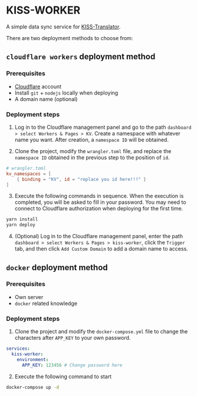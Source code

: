 # KISS-WORKER

A simple data sync service for [KISS-Translator](https://github.com/fishjar/kiss-translator).

There are two deployment methods to choose from:

## `cloudflare workers` deployment method

### Prerequisites

- [Cloudflare](https://www.cloudflare.com/) account
- Install `git` + `nodejs` locally when deploying
- A domain name (optional)

### Deployment steps

1. Log in to the Cloudflare management panel and go to the path `dashboard > select Workers & Pages > KV`. Create a namespace with whatever name you want. After creation, a `namespace ID` will be obtained.

2. Clone the project, modify the `wrangler.toml` file, and replace the `namespace ID` obtained in the previous step to the position of `id`.

```toml
# wrangler.toml
kv_namespaces = [
    { binding = "KV", id = "replace you id here!!!" }
]
```

3. Execute the following commands in sequence. When the execution is completed, you will be asked to fill in your password. You may need to connect to Cloudflare authorization when deploying for the first time.

```sh
yarn install
yarn deploy
```

4. (Optional) Log in to the Cloudflare management panel, enter the path `dashboard > select Workers & Pages > kiss-worker`, click the `Trigger` tab, and then click `Add Custom Domain` to add a domain name to access.

## `docker` deployment method

### Prerequisites

- Own server
- `docker` related knowledge

### Deployment steps

1. Clone the project and modify the `docker-compose.yml` file to change the characters after `APP_KEY` to your own password.

```yml
services:
  kiss-worker:
    environment:
      APP_KEY: 123456 # Change password here
```

2. Execute the following command to start

```sh
docker-compose up -d
```
